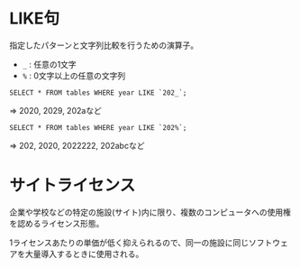 # LIKE句

指定したパターンと文字列比較を行うための演算子。

- `_` : 任意の1文字
- `%` : 0文字以上の任意の文字列

```
SELECT * FROM tables WHERE year LIKE `202_`;
```

=> 2020, 2029, 202aなど

```
SELECT * FROM tables WHERE year LIKE `202%`;
```

=> 202, 2020, 2022222, 202abcなど

# サイトライセンス

企業や学校などの特定の施設(サイト)内に限り、複数のコンピュータへの使用権を認めるライセンス形態。

1ライセンスあたりの単価が低く抑えられるので、同一の施設に同じソフトウェアを大量導入するときに使用される。

